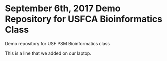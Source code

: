 # September 6th, 2017 Demo Repository for USFCA Bioinformatics Class
Demo repository for USF PSM Bioinformatics class

This is a line that we added on our laptop.
